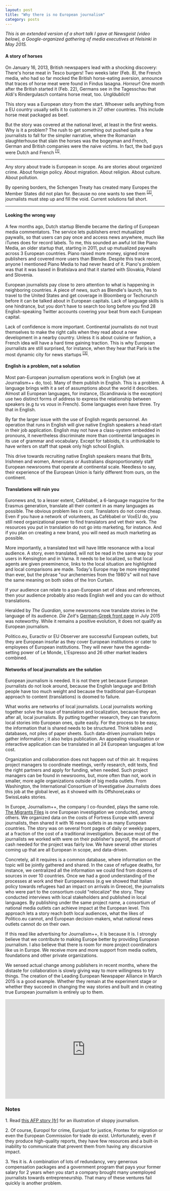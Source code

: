 ```yaml
---
layout: post
title: "Why there is no European journalism"
category: posts
---
```


_This is an extended version of a short talk I gave at Newsgeist (video below), a Google-organized gathering of media executives at Helsinki in May 2015._

#### A story of horses

On January 16, 2013, British newspapers lead with a shocking discovery: There's horse meat in Tesco burgers! Two weeks later (Feb. 8), the French media, who had so far mocked the British horse-eating aversion, announce that traces of horse meat were found in Findus lasagna. _Horreur_! One month after the British started it (Feb. 22), Germans see in the Tagesschau that Aldi's Rindergulasch contains horse meat, too. _Ungläublich_!

This story was a European story from the start. Whoever sells anything from a EU country usually sells it to customers in 27 other countries. This include horse meat packaged as beef.

But the story was covered at the national level, at least in the first weeks. Why is it a problem? The rush to get something out pushed quite a few journalists to fall for the simpler narrative, where the Romanian slaughterhouse that slain the horses was the bogeyman and French, German and British companies were the naive victims. In fact, the bad guys were Dutch and French <sup><a href="#note_afp">[1]</a></sup>.

***

Any story about trade is European in scope. As are stories about organized crime. About foreign policy. About migration. About religion. About culture. About pollution. 

By opening borders, the Schengen Treaty has created many Europes the Member States did not plan for. Because no one wants to see them <sup><a href="#note_agencies">[2]</a></sup>, journalists must step up and fill the void. Current solutions fall short.

***

#### Looking the wrong way

A few months ago, Dutch startup Blendle became the darling of European media commentators. The service lets publishers erect mutualized paywalls, so that users can pay once and access news anywhere, much like iTunes does for record labels. To me, this sounded an awful lot like Piano Media, an older startup that, starting in 2011, put up mutualized paywalls across 3 European countries. Piano raised more money, signed more publishers and covered more users than Blendle. Despite this track record, anyone I mentioned Piano Media to had never heard of it. Piano's problem was that it was based in Bratislava and that it started with Slovakia, Poland and Slovenia.

European journalists pay close to zero attention to what is happening in neighboring countries. A piece of news, such as Blendle's launch, has to travel to the United States and get coverage in Bloomberg or Techcrunch before it can be talked about in European capitals. Lack of language skills is one hindrance, but you don't have to search too long before you find 28 English-speaking Twitter accounts covering your beat from each European capital.

Lack of confidence is more important. Continental journalists do not trust themselves to make the right calls when they read about a new development in a nearby country. Unless it is about cuisine or fashion, a French idea will have a hard time gaining traction. This is why European journalists are still surprised, for instance, when they hear that Paris is the most dynamic city for news startups <sup><a href="#note_paris">[3]</a></sup>.

#### English is a problem, not a solution

Most pan-European journalism operations work in English (we at Journalism++ do, too). Many of them publish in English. This is a problem. A language brings with it a set of assumptions about the world it describes. Almost all European languages, for instance, (Scandinavia is the exception) use two distinct forms of address to express the relationship between speakers (e.g _tu_ vs _vous_ in French). Some languages even have three. Try that in English.

By far the larger issue with the use of English regards personnel. An operation that runs in English will give native English speakers a head-start in their job application. English may not have a class-system embedded in pronouns, it nevertheless discriminate more than continental languages in its use of grammar and vocabulary. Except for tabloids, it is unthinkable to have writers on staff that speak only high school English.

This drive towards recruiting native English speakers means that Brits, Irishmen and women, Americans or Australians disproportionately staff European newsrooms that operate at continental scale. Needless to say, their experience of the European Union is fairly different from ours, on the continent.

#### Translations will ruin you

Euronews and, to a lesser extent, Cafébabel, a 6-language magazine for the Erasmus generation, translate all their content in as many languages as possible. The obvious problem lies in cost. Translators do not come cheap. Even if you have a network of volunteers, as Cafébabel or VoxEU do, you still need organizational power to find translators and vet their work. The resources you put in translation do not go into marketing, for instance. And if you plan on creating a new brand, you will need as much marketing as possible.

More importantly, a translated text will have little resonance with a local audience. A story, even translated, will not be read in the same way by your users in Kensington and in Varna. It needs to be localized, so that local agents are given preeminence, links to the local situation are highlighted and local comparisons are made. Today's Europe may be more integrated than ever, but the phrase "our archenemies from the 1980's" will not have the same meaning on both sides of the Iron Curtain.

If your audience can relate to a pan-European set of ideas and references, then your audience probably also reads English well and you can do without translations.

Heralded by _The Guardian_, some newsrooms now translate stories in the language of its audience. _Die Zeit_'s [German-Greek front page](http://www.zeit.de/2015/27/griechenland-zukunft-brief-referendum) in July 2015 was noteworthy. While it remains a positive evolution, it does not qualify as European journalism.

Politico.eu, Euractiv or EU Observer are successful European outlets, but they are European insofar as they cover European institutions or cater to employees of European institutions. They will never have the agenda-setting power of Le Monde, L'Espresso and 26 other market leaders combined. 

#### Networks of local journalists are the solution

European journalism is needed. It is not there yet because European journalists do not look around, because the English language and British people have too much weight and because the traditional pan-European approach to content (translations) is doomed to failure.

What works are networks of local journalists. Local journalists working together solve the issue of translation and localization, because they are, after all, local journalists. By putting together research, they can transform local stories into European ones, quite easily. For the process to be easy, the information that is shared needs to be structured. Think tables and databases, not piles of paper sheets. Such data-driven journalism helps gather information ; it also helps publication. An appealing visualization or interactive application can be translated in all 24 European languages at low cost.

Organization and collaboration does not happen out of thin air. It requires project managers to coordinate meetings, verify research, edit texts, find the right partners and apply for funding, when needed. Such project managers can be found in newsrooms, but, more often than not, work in smaller, more agile organizations outside of big media outlets. From Washington, the International Consortium of Investigative Journalists does this job at the global level, as it showed with its OffshoreLeaks or SwissLeaks stories.

In Europe, Journalism++, the company I co-founded, plays the same role. [The Migrants Files](http://themigrantsfiles.com) is one European investigation we conducted, among others. We organized data on the costs of Fortress Europe with several journalists, then shared it with 16 news outlets in as many European countries. The story was on several front pages of daily or weekly papers, at a fraction of the cost of a traditional investigation. Because most of the journalists we worked with were on their publisher's payroll, the amount of cash needed for the project was fairly low. We have several other stories coming up that are all European in scope, and data-driven.

Concretely, all it requires is a common database, where information on the topic will be jointly gathered and shared. In the case of refugee deaths, for instance, we centralized all the information we could find from dozens of sources in over 10 countries. Once we had a good understanding of the processes at work and their Europeanness (e.g we showed that Italian policy towards refugees had an impact on arrivals in Greece), the journalists who were part to the consortium could "relocalize" the story. They conducted interviews with local stakeholders and published in local languages. By publishing under the same project name, a consortium of national media outlets can achieve impact at the European level. This approach lets a story reach both local audiences, what the likes of Politico.eu cannot, and European decision-makers, what national news outlets cannot do on their own.

If this read like advertising for Journalism++, it is because it is. I strongly believe that we contribute to making Europe better by providing European journalism. I also believe that there is room for more project coordinators like us in Europe. We receive more and more support from media outlets, foundations and other private organizations. 

We sensed actual change among publishers in recent months, where the distaste for collaboration is slowly giving way to more willingness to try things. The creation of the Leading European Newspaper Alliance in March 2015 is a good example. Whether they remain at the experiment stage or whether they succeed in changing the way stories and built and in creating true European journalism is entirely up to them.

<iframe width="100%" height="315" src="https://www.youtube.com/embed/IjyCa5FaxA0" frameborder="0" allowfullscreen></iframe>

### Notes

<a name="note_afp"></a>1. Read [this AFP story [fr]](http://www.liberation.fr/monde/2013/02/08/du-cheval-roumain-dans-les-lasagnes-findus_880511) for an illustration of sloppy journalism.

<a name="note_agencies"></a>2. Of course, Europol for crime, Eurojust for justice, Frontex for migration or even the European Commission for trade do exist. Unfortunately, even if they produce high-quality reports, they have few resources and a built-in inability to communicate that prevent them from having any discursive impact.

<a name="note_paris"></a>3. Yes it is. A combination of lots of redundancy, very generous compensation packages and a government program that pays your former salary for 2 years when you start a company brought many unemployed journalists towards entrepreneurship. That many of these ventures fail quickly is another problem.
